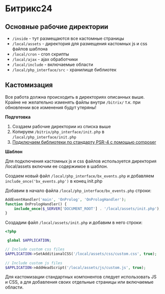 # Битрикс24

## Основные рабочие директории
 - `/inside` - тут размещаются все кастомные страницы
 - `/local/assets` - директория для размещения кастомных js и css файлов шаблона
 - `/local/cron` - cron скрипты
 - `/local/ajax` - ajax обработчики
 - `/local/include` - включаемые области
 - `/local/php_interface/src` - хранилище библиотек

## Кастомизация
Все работа должна происходить в директориях описанных выше. Крайне не желательно изменять файлы внутри `/bitrix/` т.к. при обновлении все изменения будут утеряны!

**Подготовка**

 1. Создаем рабочие директории из списка выше
 2. Копируем `/bitrix/php_interface/init.php` в `/local/php_interface/init.php`
 3. [Подключаем библиотеки по стандарту PSR-4 с помощью composer](../guides/bitrix.md)

**Шаблон**

Для подключения кастомных js и css файлов используется директория /local/assets включим ее содержимое в шаблон.

Создаем новый файл `/local/php_interface/bx_events.php` и добавляем  `include_once('bx_events.php')` в конец init.php

Добавим в начало файла `/local/php_interface/bx_events.php` строки:
```php
AddEventHandler('main', 'OnProlog', 'OnPrologHandler');  
function OnPrologHandler() {
    include_once($_SERVER['DOCUMENT_ROOT'] . '/local/assets/init.php');
}
```

Создадим файл `/local/assets/init.php` и добавим в него строки:
```php
<?php

 global $APPLICATION;

// Include custom css files
$APPLICATION->SetAdditionalCSS('/local/assets/css/custom.css', true);
  
// Include custom js files
$APPLICATION->AddHeadScript('/local/assets/js/custom.js', true);
```

Для кастомизации стандартных компонентов следует использовать JS и CSS, а для добавления своих отдельные страницы или включаемые области.
